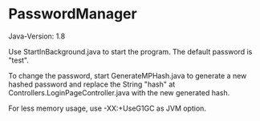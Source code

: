 # PasswordManager

Java-Version: 1.8

Use StartInBackground.java to start the program.
The default password is "test".

To change the password, start GenerateMPHash.java to generate a new hashed password and replace the String "hash" at Controllers.LoginPageController.java with the new generated hash.

For less memory usage, use -XX:+UseG1GC as JVM option.